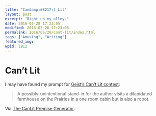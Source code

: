 ```yaml
---
title: "Can&amp;#8217;t Lit"
layout: post
excerpt: "Right up my alley."
date: 2016-05-28 17:23:05
modified: 2016-05-28 17:23:05
permalink: 2016/05/28/cant-lit/index.html
tags: ["Amusing", "Writing"]
featured_img: 
wpid: 1912
---
```


# Can&#8217;t Lit

I may have found my prompt for [Geist’s Can’t Lit contest](http://www.geist.com/contests/canlit-story-contest/canlit-story-contest/):

> A possibly-unintentional stand-in for the author visits a dilapidated farmhouse on the Prairies in a one room cabin but is also a robot.

Via [The CanLit Premise Generator](http://www.canlitgenerator.com/).